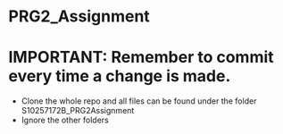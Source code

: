 # PRG2_Assignment

# IMPORTANT: Remember to commit every time a change is made.

- Clone the whole repo and all files can be found under the folder S10257172B_PRG2Assignment
- Ignore the other folders